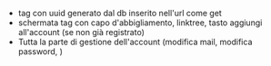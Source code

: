 - tag con uuid generato dal db inserito nell'url come get
- schermata tag con capo d'abbigliamento, linktree, tasto aggiungi all'account (se non già registrato)
- Tutta la parte di gestione dell'account (modifica mail, modifica password, )